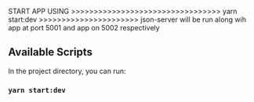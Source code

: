START APP USING >>>>>>>>>>>>>>>>>>>>>>>>>>>>>>>>>  yarn start:dev >>>>>>>>>>>>>>>>>>>>>> json-server will be run along wih app at port 5001 and app on 5002 respectively

## Available Scripts

In the project directory, you can run:

### `yarn start:dev`

